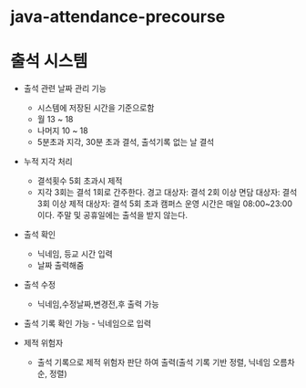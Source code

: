 # java-attendance-precourse

# 출석 시스템
- 출석 관련 날짜 관리 기능
  - 시스템에 저장된 시간을 기준으로함
  - 월 13 ~ 18
  - 나머지 10 ~ 18
  - 5분초과 지각, 30분 초과 결석, 출석기록 없는 날 결석
- 누적 지각 처리
  - 결석횟수 5회 초과시 제적
  - 지각 3회는 결석 1회로 간주한다.
    경고 대상자: 결석 2회 이상
    면담 대상자: 결석 3회 이상
    제적 대상자: 결석 5회 초과
    캠퍼스 운영 시간은 매일 08:00~23:00이다.
    주말 및 공휴일에는 출석을 받지 않는다.

- 출석 확인
  - 닉네임, 등교 시간 입력
  - 날짜 출력해줌
- 출석 수정
  - 닉네임,수정날짜,변경전,후 출력 가능

- 출석 기록 확인 가능 - 닉네임으로 입력

- 제적 위험자
  - 출석 기록으로 제적 위험자 판단 하여 출력(출석 기록 기반 정렬, 닉네임 오름차순, 정렬)